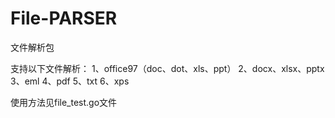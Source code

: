 # File-PARSER

文件解析包

支持以下文件解析：
1、office97（doc、dot、xls、ppt）
2、docx、xlsx、pptx
3、eml
4、pdf
5、txt
6、xps

使用方法见file_test.go文件
